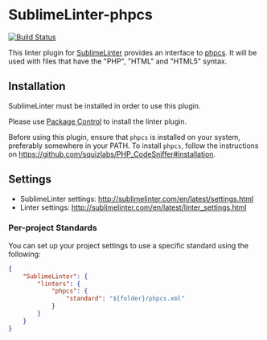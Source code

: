 SublimeLinter-phpcs
=========================

[![Build Status](https://travis-ci.org/SublimeLinter/SublimeLinter-phpcs.svg?branch=master)](https://travis-ci.org/SublimeLinter/SublimeLinter-phpcs)

This linter plugin for [SublimeLinter](https://github.com/SublimeLinter/SublimeLinter) provides an interface to [phpcs](https://github.com/squizlabs/PHP_CodeSniffer).
It will be used with files that have the "PHP", "HTML" and "HTML5" syntax.


## Installation

SublimeLinter must be installed in order to use this plugin. 

Please use [Package Control](https://packagecontrol.io) to install the linter plugin.

Before using this plugin, ensure that `phpcs` is installed on your system, preferably somewhere in your PATH. To install `phpcs`, follow the instructions on https://github.com/squizlabs/PHP_CodeSniffer#installation. 


## Settings

- SublimeLinter settings: http://sublimelinter.com/en/latest/settings.html
- Linter settings: http://sublimelinter.com/en/latest/linter_settings.html

### Per-project Standards
You can set up your project settings to use a specific standard using the following: 

```json
{
    "SublimeLinter": {
        "linters": {
            "phpcs": {
                "standard": "${folder}/phpcs.xml"
            }
        }
    }
}
```
